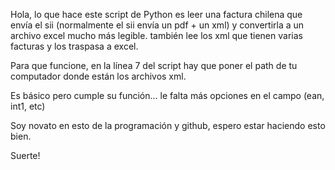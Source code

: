 Hola, lo que hace este script de Python es leer una factura chilena que envía el sii (normalmente el sii envía un pdf + un xml) y convertirla a un archivo excel mucho más legible. también lee los xml que tienen varias facturas y los traspasa a excel.

Para que funcione, en la línea 7 del script hay que poner el path de tu computador donde están los archivos xml.

Es básico pero cumple su función... le falta más opciones en el campo <VlrCodigo> (ean, int1, etc)

Soy novato en esto de la programación y github, espero estar haciendo esto bien.

Suerte!
